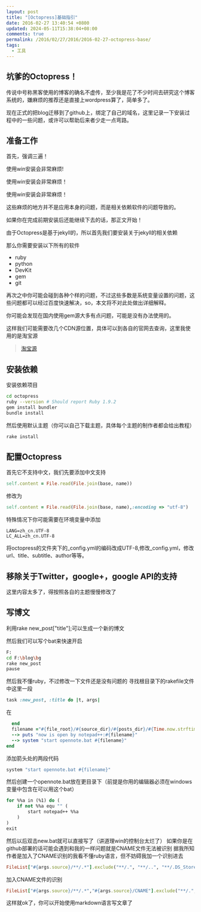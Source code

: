 ```yaml
---
layout: post
title: "[Octopress]基础指引"
date: 2016-02-27 13:40:54 +0800
updated: 2024-05-11T15:38:04+08:00
comments: true
permalink: /2016/02/27/2016/2016-02-27-octopress-base/
tags:
  - 工具
---
```


## 坑爹的Octopress！

传说中号称黑客使用的博客的确名不虚传，至少我是花了不少时间去研究这个博客系统的，嫌麻烦的推荐还是直接上wordpress算了，简单多了。

现在正式的把blog迁移到了github上，绑定了自己的域名，这里记录一下安装过程中的一些问题，或许可以帮助后来者少走一点弯路。

## 准备工作

首先，强调三遍！

使用win安装会非常麻烦!

使用win安装会非常麻烦！

使用win安装会非常麻烦！

这些麻烦的地方并不是应用本身的问题，而是相关依赖软件的问题导致的。

如果你在完成前期安装后还能继续下去的话，那正文开始！

<!--more-->

由于Octopress是基于jekyll的，所以首先我们要安装关于jekyll的相关依赖

那么你需要安装以下所有的软件

  * ruby
  * python
  * DevKit
  * gem
  * git
  
再次之中你可能会碰到各种个样的问题，不过这些多数是系统变量设置的问题，这些问题都可以经过百度快速解决，so，本文将不对此处做出详细解释。

你可能会发现在国内使用gem源大多有点问题，可能是没有办法使用的。

这样我们可能需要改几个CDN源位置，具体可以到各自的官网去查询，这里我使用的是淘宝源

> [淘宝源](https://ruby.taobao.org/ "淘宝源")

## 安装依赖

安装依赖项目

```bash
cd octopress
ruby --version # Should report Ruby 1.9.2
gem install bundler
bundle install 
```

然后使用默认主题（你可以自己下载主题，具体每个主题的制作者都会给出教程）

```bash
rake install
```


## 配置Octopress
首先它不支持中文，我们先要添加中文支持

```ruby convertible.rb
self.content = File.read(File.join(base, name))
```
修改为

```ruby  convertible.rb
self.content = File.read(File.join(base, name),:encoding => "utf-8")
```

特殊情况下你可能需要在环境变量中添加

```
LANG=zh_cn.UTF-8
LC_ALL=zh_cn.UTF-8
```

将octopress的文件夹下的_config.yml的编码改成UTF-8,修改_config.yml，修改url、title、subtitle、author等等。

## 移除关于Twitter，google+，google API的支持

这里内容太多了，得按照各自的主题慢慢修改了

## 写博文

利用rake new_post["title"];可以生成一个新的博文

然后我们可以写个bat来快速开启

```bash new.bat
F:
cd F:\blog\bg
rake new_post
pause
```

然后我不懂ruby，不过修改一下文件还是没有问题的
寻找根目录下的rakefile文件中这里一段

```ruby rakefile
task :new_post, :title do |t, args|
```
在

```ruby rakefile
  end
  filename ="#{file_root}/#{source_dir}/#{posts_dir}/#{Time.now.strftime('%Y-%m-%d')}-#{title.to_url}.#{new_post_ext}"
  --> puts "now is open by notepad++:#{filename}"
  --> system "start opennote.bat #{filename}"
end
```

添加箭头处的两段代码

```bash  new.bat
system "start opennote.bat #{filename}"
```

然后创建一个opennote.bat放在更目录下（前提是你用的编辑器必须在windows变量中包含在可以用这个bat）

```vb new.bat
for %%a in (%1) do (
	if not %%a equ "" (
		start notepad++ %%a
	)
)
exit
```

然后以后双击new.bat就可以直接写了（讲道理win的控制台太烂了）
如果你是在github部署的话可能会遇到和我的一样问题就是CNAME文件无法被识别
据我所知作者是加入了CNAME识别的我看不懂ruby语言，但不妨碍我加一个识别进去


```ruby makefile
FileList["#{args.source}/**/.*"].exclude("**/.", "**/..", "**/.DS_Store", "**/._*").each do |file|
```
加入CNAME文件的识别

```ruby makefile
FileList["#{args.source}/**/.*","#{args.source}/CNAME"].exclude("**/.", "**/..", "**/.DS_Store", "**/._*").each do |file|
```

这样就ok了，你可以开始使用markdown语言写文章了

